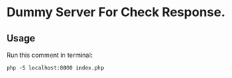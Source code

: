 # Dummy Server For Check Response.

## Usage
Run this comment in terminal:

``php -S localhost:8000 index.php``